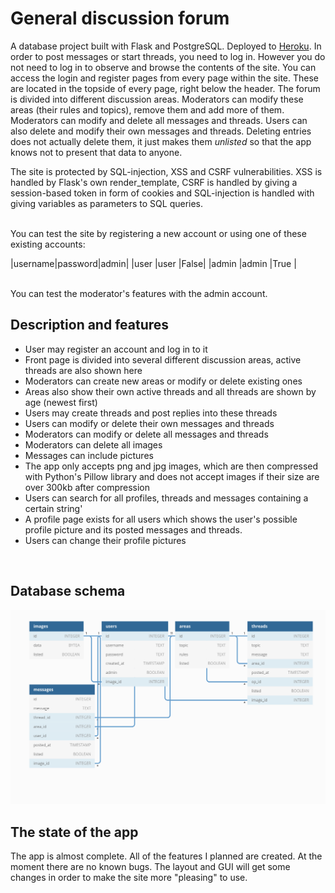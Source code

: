 <h1>General discussion forum</h1>
A database project built with Flask and PostgreSQL. Deployed to <a href="http://general-forum.herokuapp.com/">Heroku</a>. In order to post messages or start threads, you need to log in. However you do not need to log in to observe and browse the contents of the site. You can access the login and register pages from every page within the site. These are located in the topside of every page, right below the header. The forum is divided into different discussion areas. Moderators can modify these areas (their rules and topics), remove them and add more of them. Moderators can modify and delete all messages and threads. Users can also delete and modify their own messages and threads. Deleting entries does not actually delete them, it just makes them <i>unlisted</i> so that the app knows not to present that data to anyone.<br>

The site is protected by SQL-injection, XSS and CSRF vulnerabilities. XSS is handled by Flask's own render_template, CSRF is handled by giving a session-based token in form of cookies and SQL-injection is handled with giving variables as parameters to SQL queries.

<br>
You can test the site by registering a new account or using one of these existing accounts:<br>

|username|password|admin|
|user    |user    |False|
|admin   |admin   |True |

<br>
You can test the moderator's features with the admin account.

<h2>Description and features</h2>

- User may register an account and log in to it
- Front page is divided into several different discussion areas, active threads are also shown here
- Moderators can create new areas or modify or delete existing ones
- Areas also show their own active threads and all threads are shown by age (newest first)
- Users may create threads and post replies into these threads
- Users can modify or delete their own messages and threads
- Moderators can modify or delete all messages and threads
- Moderators can delete all images
- Messages can include pictures
- The app only accepts png and jpg images, which are then compressed with Python's Pillow library and does not accept images if their size are over 300kb after compression
- Users can search for all profiles, threads and messages containing a certain string'
- A profile page exists for all users which shows the user's possible profile picture and its posted messages and threads.
- Users can change their profile pictures

<br>
<h2>Database schema</h2>
<img src="/documentation/database-schema.png">
<h2>The state of the app</h2>
The app is almost complete. All of the features I planned are created. At the moment there are no known bugs. The layout and GUI will get some changes in order to make the site more "pleasing" to use. 
